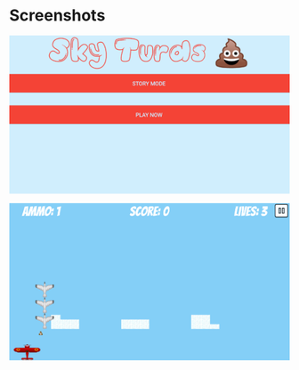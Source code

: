 # Screenshots
![](https://github.com/mugak/Wethebest/blob/master/Sprint3/Screenshots/final1.png)  

![](https://github.com/mugak/Wethebest/blob/master/Sprint3/Screenshots/final2.png)
